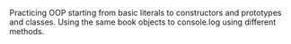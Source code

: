 Practicing OOP starting from basic literals to constructors and prototypes and classes.
Using the same book objects to console.log using different methods.